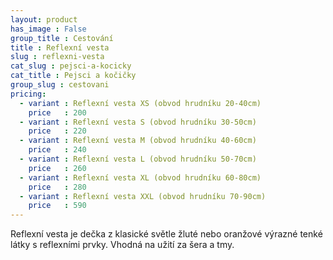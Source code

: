 ```yaml
---
layout: product
has_image : False
group_title : Cestování
title : Reflexní vesta
slug : reflexni-vesta
cat_slug : pejsci-a-kocicky
cat_title : Pejsci a kočičky
group_slug : cestovani
pricing:
  - variant : Reflexní vesta XS (obvod hrudníku 20-40cm)
    price   : 200
  - variant : Reflexní vesta S (obvod hrudníku 30-50cm)
    price   : 220
  - variant : Reflexní vesta M (obvod hrudníku 40-60cm)
    price   : 240
  - variant : Reflexní vesta L (obvod hrudníku 50-70cm)
    price   : 260
  - variant : Reflexní vesta XL (obvod hrudníku 60-80cm)
    price   : 280
  - variant : Reflexní vesta XXL (obvod hrudníku 70-90cm)
    price   : 590
---
```


Reflexní vesta je dečka z klasické světle žluté nebo oranžové výrazné tenké látky s reflexními prvky. Vhodná na užití za šera a tmy.

